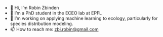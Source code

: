 - 👋 Hi, I’m Robin Zbinden
- 👀 I’m a PhD student in the ECEO lab at EPFL
- 🌱 I’m working on applying machine learning to ecology, particularly for species distribution modeling.
- 📫 How to reach me: zbi.robin@gmail.com

<!---
zbirobin/zbirobin is a ✨ special ✨ repository because its `README.md` (this file) appears on your GitHub profile.
You can click the Preview link to take a look at your changes.
--->
